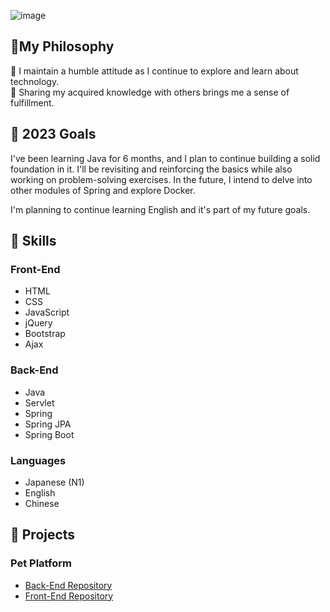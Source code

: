 ![image](https://github.com/Yang-hung-fei/Yang-hung-fei/assets/126322139/fe752ba3-b46c-441f-817a-91d54dc6d7a8)


## 🌱My Philosophy

🍏 I maintain a humble attitude as I continue to explore and learn about technology.<br>
🙌 Sharing my acquired knowledge with others brings me a sense of fulfillment.<br>

## 🎯 2023 Goals

I've been learning Java for 6 months, and I plan to continue building a solid foundation in it. I'll be revisiting and reinforcing the basics while also working on problem-solving exercises. In the future, I intend to delve into other modules of Spring and explore Docker.

I'm planning to continue learning English and it's part of my future goals.

## 🧠 Skills

### Front-End
- HTML
- CSS
- JavaScript
- jQuery
- Bootstrap
- Ajax

### Back-End
- Java
- Servlet
- Spring
- Spring JPA
- Spring Boot

### Languages
- Japanese (N1)
- English
- Chinese

## 🚀 Projects

### Pet Platform
- [Back-End Repository](https://github.com/Yang-hung-fei/Project_PET_BackEnd)
- [Front-End Repository](https://github.com/Yang-hung-fei/Yang-hung-fei.github.io)
